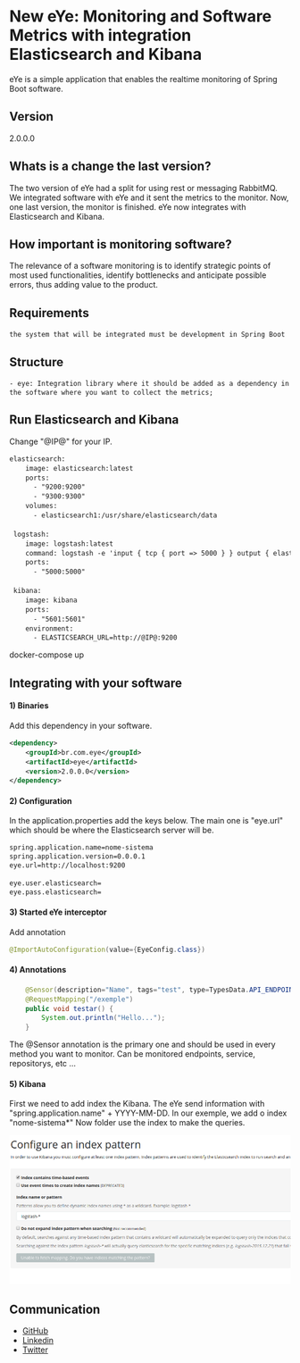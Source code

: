 # New eYe: Monitoring and Software Metrics with integration Elasticsearch and Kibana

eYe is a simple application that enables the realtime monitoring of Spring Boot software.

## Version

2.0.0.0

## Whats is a change the last version?
The two version of eYe had a split for using rest or messaging RabbitMQ.
We integrated software with eYe and it sent the metrics to the monitor.
Now, one last version, the monitor is finished.
eYe now integrates with Elasticsearch and Kibana.

## How important is monitoring software?

The relevance of a software monitoring is to identify strategic points of most used functionalities, identify bottlenecks and anticipate possible errors, thus adding value to the product.

## Requirements

    the system that will be integrated must be development in Spring Boot

## Structure
    - eye: Integration library where it should be added as a dependency in the software where you want to collect the metrics;

## Run Elasticsearch and Kibana

Change "@IP@" for your IP.

```xml
elasticsearch:
    image: elasticsearch:latest
    ports:
      - "9200:9200"
      - "9300:9300"
    volumes:
      - elasticsearch1:/usr/share/elasticsearch/data

 logstash:
    image: logstash:latest
    command: logstash -e 'input { tcp { port => 5000 } } output { elasticsearch { hosts => "@IP@" } }'
    ports:
      - "5000:5000"

 kibana:
    image: kibana
    ports:
      - "5601:5601"
    environment:
      - ELASTICSEARCH_URL=http://@IP@:9200
```

docker-compose up

## Integrating with your software

#### 1) Binaries

Add this dependency in your software.

```xml
<dependency>
    <groupId>br.com.eye</groupId>
    <artifactId>eye</artifactId>
    <version>2.0.0.0</version>
</dependency>
```

#### 2) Configuration
In the application.properties add the keys below. 
The main one is "eye.url" which should be where the Elasticsearch server will be.

```
spring.application.name=nome-sistema
spring.application.version=0.0.0.1
eye.url=http://localhost:9200

eye.user.elasticsearch=
eye.pass.elasticsearch=
```

#### 3) Started eYe interceptor
Add annotation

``` java
@ImportAutoConfiguration(value={EyeConfig.class})
```

#### 4) Annotations

```java
    @Sensor(description="Name", tags="test", type=TypesData.API_ENDPOINT)
    @RequestMapping("/exemple")
    public void testar() {
        System.out.println("Hello...");
    }
```

The @Sensor annotation is the primary one and should be used in every method you want to monitor.
Can be monitored endpoints, service, repositorys, etc ...

#### 5) Kibana

First we need to add index the Kibana. The eYe send information with "spring.application.name" + YYYY-MM-DD.
In our exemple, we add o index "nome-sistema*"
Now folder use the index to make the queries.

<img src="../kibana_index.png">

## Communication

- [GitHub](https://github.com/marcelosv/eye)
- [Linkedin](https://www.linkedin.com/in/marcelo-souza-vieira-112174a9)
- [Twitter](https://twitter.com/uaicelo)


